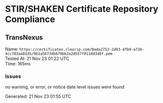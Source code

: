 # STIR/SHAKEN Certificate Repository Compliance

## TransNexus

Name: `https://certificates.clearip.com/0ada2752-2d93-4fb9-a726-4cc783aa01d5/9b1a5673db679bb2a2d557f8118d348f.pem`\
Tested At: 21 Nov 23 01:22 UTC\
Time: 165ms

### Issues

no warning, or error, or notice date level issues were found

Generated: 21 Nov 23 01:55 UTC
